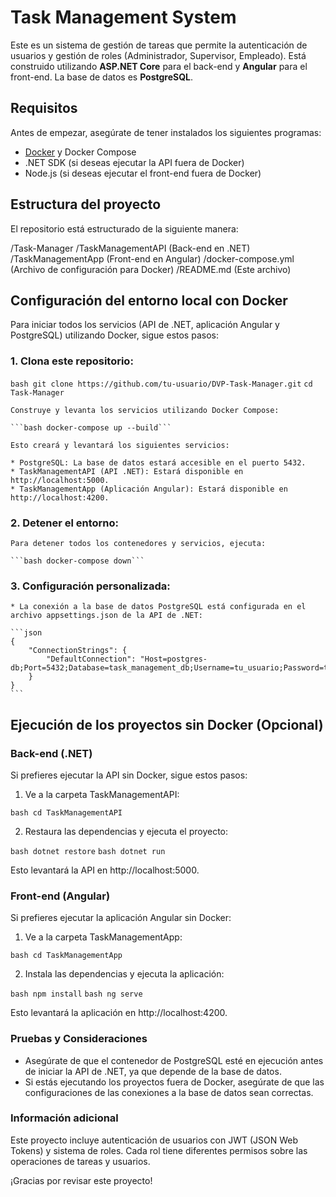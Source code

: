 # Task Management System

Este es un sistema de gestión de tareas que permite la autenticación de usuarios y gestión de roles (Administrador, Supervisor, Empleado). Está construido utilizando **ASP.NET Core** para el back-end y **Angular** para el front-end. La base de datos es **PostgreSQL**.

## Requisitos

Antes de empezar, asegúrate de tener instalados los siguientes programas:

- [Docker](https://www.docker.com/get-started) y Docker Compose
- .NET SDK (si deseas ejecutar la API fuera de Docker)
- Node.js (si deseas ejecutar el front-end fuera de Docker)

## Estructura del proyecto

El repositorio está estructurado de la siguiente manera:

/Task-Manager 
 /TaskManagementAPI (Back-end en .NET) 
 /TaskManagementApp (Front-end en Angular) 
 /docker-compose.yml (Archivo de configuración para Docker) 
 /README.md (Este archivo)


## Configuración del entorno local con Docker

Para iniciar todos los servicios (API de .NET, aplicación Angular y PostgreSQL) utilizando Docker, sigue estos pasos:

### 1. Clona este repositorio:
   
   ```bash git clone https://github.com/tu-usuario/DVP-Task-Manager.git```
   ```cd Task-Manager```

    Construye y levanta los servicios utilizando Docker Compose:

    ```bash docker-compose up --build```
    
    Esto creará y levantará los siguientes servicios:

    * PostgreSQL: La base de datos estará accesible en el puerto 5432.
    * TaskManagementAPI (API .NET): Estará disponible en http://localhost:5000.
    * TaskManagementApp (Aplicación Angular): Estará disponible en http://localhost:4200.

### 2. Detener el entorno:
    
    Para detener todos los contenedores y servicios, ejecuta:

    ```bash docker-compose down```

### 3. Configuración personalizada:
    
    * La conexión a la base de datos PostgreSQL está configurada en el archivo appsettings.json de la API de .NET:

    ```json
    {
        "ConnectionStrings": {
            "DefaultConnection": "Host=postgres-db;Port=5432;Database=task_management_db;Username=tu_usuario;Password=tu_contraseña"
        }
    }
    ```

## Ejecución de los proyectos sin Docker (Opcional)

### Back-end (.NET)

Si prefieres ejecutar la API sin Docker, sigue estos pasos:

1. Ve a la carpeta TaskManagementAPI:

```bash cd TaskManagementAPI```

2. Restaura las dependencias y ejecuta el proyecto:

```bash dotnet restore``` 
```bash dotnet run``` 

Esto levantará la API en http://localhost:5000.

### Front-end (Angular)

Si prefieres ejecutar la aplicación Angular sin Docker:

1. Ve a la carpeta TaskManagementApp:

```bash cd TaskManagementApp```

2. Instala las dependencias y ejecuta la aplicación:

```bash npm install```
```bash ng serve```

Esto levantará la aplicación en http://localhost:4200.

### Pruebas y Consideraciones

* Asegúrate de que el contenedor de PostgreSQL esté en ejecución antes de iniciar la API de .NET, ya que depende de la base de datos.
* Si estás ejecutando los proyectos fuera de Docker, asegúrate de que las configuraciones de las conexiones a la base de datos sean correctas.

### Información adicional

Este proyecto incluye autenticación de usuarios con JWT (JSON Web Tokens) y sistema de roles. Cada rol tiene diferentes permisos sobre las operaciones de tareas y usuarios.

¡Gracias por revisar este proyecto!